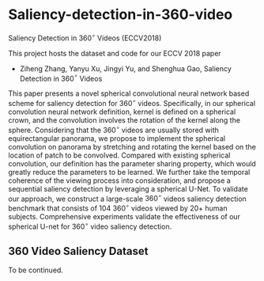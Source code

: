 # Saliency-detection-in-360-video
Saliency Detection in 360$^\circ$ Videos (ECCV2018)

This project hosts the dataset and code for our ECCV 2018 paper

- Ziheng Zhang, Yanyu Xu, Jingyi Yu, and Shenghua Gao, Saliency Detection in 360$^\circ$ Videos

This paper presents a novel spherical convolutional neural network based scheme for saliency detection for $360^\circ$ videos. Specifically, in our spherical convolution neural network definition, kernel is defined on a spherical crown, and the convolution involves the rotation of the kernel along the sphere. Considering that the $360^\circ$ videos are usually stored with equirectangular panorama, we propose to implement the spherical convolution on panorama by stretching and rotating the kernel based on the location of patch to be convolved. Compared with existing spherical convolution, our definition has the parameter sharing property, which would greatly reduce the parameters to be learned. We further take the temporal coherence of the viewing process into consideration, and propose a sequential saliency detection by leveraging a spherical U-Net. To validate our approach, we construct a large-scale $360^\circ$ videos saliency detection benchmark that consists of 104 $360^\circ$ videos viewed by 20+ human subjects. Comprehensive experiments validate the effectiveness of our spherical U-net for $360^\circ$ video saliency detection.

## 360 Video Saliency Dataset

To be continued.
